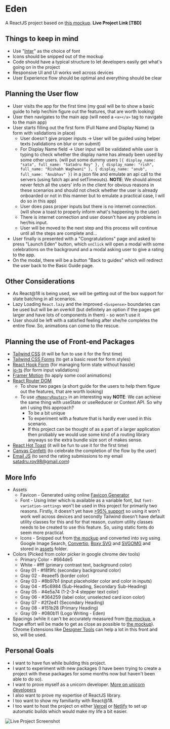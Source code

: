 # Eden

A ReactJS project based on [this mockup](https://dribbble.com/shots/15669113-Onboarding-Exploration/attachments/7464145?mode=media). **Live Project Link [TBD]**

## Things to keep in mind

- Use "[Inter](https://fonts.google.com/specimen/Inter)" as the choice of font
- Icons should be snipped out of the mockup
- Code should have a typical structure to let developers easily get what's going on in the project
- Responsive UI and UI works well across devices
- User Experience flow should be optimal and everything should be clear

## Planning the User flow

- User visits the app for the first time (my goal will be to show a basic guide to help her/him figure out the features, that are worth looking)
- User then navigates to the main app (will need a `<a></a>` tag to navigate to the main app)
- User starts filling out the first form (Full Name and Display Name) (a form with validations in place)
  - User doesn't give proper inputs -> User will be guided using helper texts (validations on blur or on submit)
  - For Display Name field -> User input will be validated while user is typing to check whether the display name has already been used by some other users. (will put some dummy users `[{ display_name: "sata", full_name: "Satadru Roy" }, { display_name: "rish", full_name: "Rishabh Waghwani" }, { display_name: "anub", full_name: "Anubhav" }]` in a json file and emulate an api call to the servers (using fatch api and setTimeouts). **NOTE**: We should almost never fetch all the users' info in the client for obvious reasons in these scenarios and should not check whether the user is already onboarded or not in this manner but to emulate a practical case, I will do so in this app)
  - User does pass proper inputs but there is no internet connection. (will show a toast to properly inform what's happening to the user)
  - There is internet connection and user doesn't have any problems in her/his input.
  - User will be moved to the next step
  and this process will continue until all the steps are complete and...
- User finally is presented with a "Congratulations" page and asked to press "Launch Eden" button, which `onClick` will open a modal with some celebrations on the background and a modal asking user to give a rating to the app.
- On the modal, there will be a button "Back to guides" which will redirect the user back to the Basic Guide page.

## Other Considerations

- As React@18 is being used, we will be getting out of the box support for state batching in all scenarios.
- Lazy Loading `React.lazy` and the improved `<Suspense>` boundaries can be used but will be an overkill (but definitely an option if the pages get larger and have lots of components in them) - so won't use it
- User should be left with a satisfied feeling after she/he completes the entire flow. So, animations can come to the rescue.

## Planning the use of Front-end Packages

- [Tailwind CSS](https://tailwindcss.com/) (it will be fun to use it for the first time)
- [Tailwind CSS Forms](https://tailwindcss-forms.vercel.app/) (to get a basic reset for form styles)
- [React Hook Form](https://react-hook-form.com/) (for managing form state without hassle)
- [io-ts](https://gcanti.github.io/io-ts/) (for form input validations)
- [Framer Motion](https://www.framer.com/motion/) (to apply some cool animations)
- [React Router DOM](https://reactrouter.com/)
  - To show two pages (a short guide for the users to help them figure out the features, that are worth looking)
  - To use [`<MemoryRouter>`](https://reactrouter.com/docs/en/v6/api#memoryrouter) in an interesting way
    **NOTE**: We can achieve the same thing with useState or useReducer or Context API.
    So why am I using this approach?
    - To be a bit unique
    - To experiment with a feature that is hardly ever used in this scenario.
    - If this project can be thought of as a part of a larger application then probably we would use some kind of a routing library anyways so the extra bundle size sort of makes sense.
- [React Hot Toast](https://react-hot-toast.com/) (it will be fun to use it for the first time)
- [Canvas Confetti](https://www.kirilv.com/canvas-confetti/) (to celebrate the completion of the flow by the user)
- [Email JS](https://www.emailjs.com/) (to send the rating submissions to my email [satadru.roy98@gmail.com](mailto:satadru.roy98@gmail.com))

## More Info

- Assets
  - Favicon - Generated using online [Favicon Generator](https://www.favicon-generator.org/)
  - Font - Using Inter which is available as a variable font, but `font-variation-settings` won't be used in this project for primarily two reasons. Firstly, it doesn't yet have [>95% support](https://caniuse.com/variable-fonts) so using it won't work well across devices and secondly Tailwind doesn't have default utility classes for this and for that reason, custom utility classes needs to be created to use this feature. So, using static fonts do seem more practical.
  - Icons - Snipped out from [the mockup](https://dribbble.com/shots/15669113-Onboarding-Exploration/attachments/7464145?mode=media) and converted into svg using Google Image Search, [Convertio](https://convertio.co/png-svg/), [Boxy SVG](https://boxy-svg.com/) and [SVGOMG](https://jakearchibald.github.io/) and stored in [assets](assets/) folder.
- Colors (Picked from color picker in google chrome dev tools)
  - Primary Color - #664de5
  - White - #fff (primary contrast text, background color)
  - Gray 01 - #f8f9fc (secondary background color)
  - Gray 02 - #eaeef5 (border color)
  - Gray 03 - #8b97b1 (input placeholder color and color in inputs)
  - Gray 04 - #5c6984 (Sub-Heading, Secondary Sub-Heading)
  - Gray 05 - #4e5a74 (1-2-3-4 stepper text color)
  - Gray 06 - #364259 (label color, unselected card icon color)
  - Gray 07 - #2f2e41 (Secondary Heading)
  - Gray 08 - #151b28 (Primary Heading)
  - Gray 09 - #080b11 (Logo Writing - Eden)
- Spacings (while it can't be accurately measured from [the mockup](https://dribbble.com/shots/15669113-Onboarding-Exploration/attachments/7464145?mode=media), a huge effort will be made to get as close as possible to [the mockup](https://dribbble.com/shots/15669113-Onboarding-Exploration/attachments/7464145?mode=media)). Chrome Extensions like [Designer Tools](https://chrome.google.com/webstore/detail/designer-tools/jiiidpmjdakhbgkbdchmhmnfbdebfnhp) can help a lot in this front and so, will be used.

## Personal Goals

- I want to have fun while building this project.
- I want to experiment with new packages (I have been trying to create a project with these packages for some months now but haven't been able to do so).
- I want to prove myself as a unicorn developer. [More on unicorn developers](https://easternpeak.com/blog/3-in-1-developer-a-jack-of-all-trades-or-a-unicorn/#:~:text=A%20so%2Dcalled%20%E2%80%9Cunicorn%20developer,stack%20engineers%20are%20unicorns%20too.)
- I also want to prove my expertise of ReactJS library.
- I too want to show my familiarity with React@18.
- I too want to host the project on either [Vercel](https://vercel.com/) or [Netlify](https://www.netlify.com/) to set up automatic builds which would make my life a bit easier.

![Live Project Screenshot](not-complete.png 'Eden')
